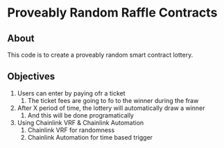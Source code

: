 # Proveably Random Raffle Contracts

## About
This code is to create a proveably random smart contract lottery.

## Objectives
1. Users can enter by paying ofr a ticket
    1. The ticket fees are going to fo to the winner during the fraw
2. After X period of time, the lottery will automatically draw a winner
    1. And this will be done programatically
3. Using Chainlink VRF & Chainlink Automation
    1. Chainlink VRF for randomness
    2. Chainlink Automation for time based trigger